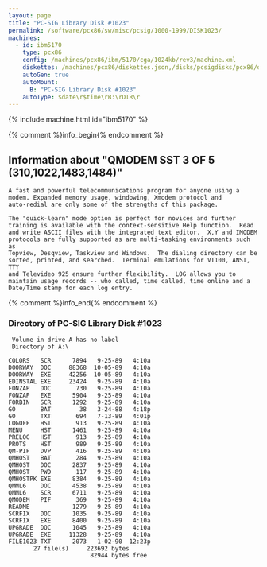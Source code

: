 ```yaml
---
layout: page
title: "PC-SIG Library Disk #1023"
permalink: /software/pcx86/sw/misc/pcsig/1000-1999/DISK1023/
machines:
  - id: ibm5170
    type: pcx86
    config: /machines/pcx86/ibm/5170/cga/1024kb/rev3/machine.xml
    diskettes: /machines/pcx86/diskettes.json,/disks/pcsigdisks/pcx86/diskettes.json
    autoGen: true
    autoMount:
      B: "PC-SIG Library Disk #1023"
    autoType: $date\r$time\rB:\rDIR\r
---
```


{% include machine.html id="ibm5170" %}

{% comment %}info_begin{% endcomment %}

## Information about "QMODEM SST 3 OF 5 (310,1022,1483,1484)"

    A fast and powerful telecommunications program for anyone using a
    modem. Expanded memory usage, windowing, Xmodem protocol and
    auto-redial are only some of the strengths of this package.
    
    The "quick-learn" mode option is perfect for novices and further
    training is available with the context-sensitive Help function.  Read
    and write ASCII files with the integrated text editor.  X,Y and IMODEM
    protocols are fully supported as are multi-tasking environments such as
    Topview, Desqview, Taskview and Windows.  The dialing directory can be
    sorted, printed, and searched.  Terminal emulations for VT100, ANSI, TTY
    and Televideo 925 ensure further flexibility.  LOG allows you to
    maintain usage records -- who called, time called, time online and a
    Date/Time stamp for each log entry.
{% comment %}info_end{% endcomment %}


### Directory of PC-SIG Library Disk #1023

     Volume in drive A has no label
     Directory of A:\

    COLORS   SCR      7894   9-25-89   4:10a
    DOORWAY  DOC     88368  10-05-89   4:10a
    DOORWAY  EXE     42256  10-05-89   4:10a
    EDINSTAL EXE     23424   9-25-89   4:10a
    FONZAP   DOC       730   9-25-89   4:10a
    FONZAP   EXE      5904   9-25-89   4:10a
    FORBIN   SCR      1292   9-25-89   4:10a
    GO       BAT        38   3-24-88   4:18p
    GO       TXT       694   7-13-89   4:01p
    LOGOFF   HST       913   9-25-89   4:10a
    MENU     HST      1461   9-25-89   4:10a
    PRELOG   HST       913   9-25-89   4:10a
    PROTS    HST       989   9-25-89   4:10a
    QM-PIF   DVP       416   9-25-89   4:10a
    QMHOST   BAT       284   9-25-89   4:10a
    QMHOST   DOC      2837   9-25-89   4:10a
    QMHOST   PWD       117   9-25-89   4:10a
    QMHOSTPK EXE      8384   9-25-89   4:10a
    QMML6    DOC      4538   9-25-89   4:10a
    QMML6    SCR      6711   9-25-89   4:10a
    QMODEM   PIF       369   9-25-89   4:10a
    README            1279   9-25-89   4:10a
    SCRFIX   DOC      1035   9-25-89   4:10a
    SCRFIX   EXE      8400   9-25-89   4:10a
    UPGRADE  DOC      1045   9-25-89   4:10a
    UPGRADE  EXE     11328   9-25-89   4:10a
    FILE1023 TXT      2073   1-02-90  12:23p
           27 file(s)     223692 bytes
                           82944 bytes free
